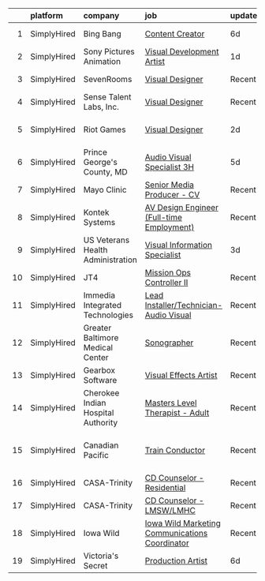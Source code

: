 

|    | platform    | company                            | job                                                                                                                                                       | update_time   | location                     |
|---:|:------------|:-----------------------------------|:----------------------------------------------------------------------------------------------------------------------------------------------------------|:--------------|:-----------------------------|
|  1 | SimplyHired | Bing Bang                          | [Content Creator](https://www.simplyhired.com/job/sTdiWww_IzUSa79tMFyMlWMD9LSvxA4cp7O5887-qv36kn40_VncxQ?q=visual+effects)                                | 6d            | Waukee, IA                   |
|  2 | SimplyHired | Sony Pictures Animation            | [Visual Development Artist](https://www.simplyhired.com/job/69Xcu-jnN61Z8GItK-bx0bPKZnjn_Hq3pMWWYD3lVZMSJKOUrvqEqw?q=visual+effects)                      | 1d            | Culver City, CA              |
|  3 | SimplyHired | SevenRooms                         | [Visual Designer](https://www.simplyhired.com/job/1KQMOuFHMMexIowpetH2DNKM9vzYTxd8Gsc8VeY-ZspMF9ptcu3R0Q?q=visual+effects)                                | Recently      | New York, NY                 |
|  4 | SimplyHired | Sense Talent Labs, Inc.            | [Visual Designer](https://www.simplyhired.com/job/GhwMO-HqD3bipl-IRLYU7f8H3Zf843f5yrPlGI8e9veRs9gZLPKrcw?q=visual+effects)                                | Recently      | Remote                       |
|  5 | SimplyHired | Riot Games                         | [Visual Designer](https://www.simplyhired.com/job/bQRqX7gjb2aM3ckU8d8bAKY_nEZcNbMNyYBmDsVFy6noeyOvTkKUYg?q=visual+effects)                                | 2d            | Los Angeles, CA              |
|  6 | SimplyHired | Prince George's County, MD         | [Audio Visual Specialist 3H](https://www.simplyhired.com/job/UatwFMpDFkYQvYavJ2xouKUEr4Hl0NUAT-sRgCexolseZu5EYAqJ8A?q=visual+effects)                     | 5d            | Upper Marlboro, MD           |
|  7 | SimplyHired | Mayo Clinic                        | [Senior Media Producer - CV](https://www.simplyhired.com/job/Lopg8vTw8ol5qr4OmOv32RJjiHbKgWkFIS8zJMSHtU6PRrksnr-pIg?q=visual+effects)                     | Recently      | Rochester, MN                |
|  8 | SimplyHired | Kontek Systems                     | [AV Design Engineer (Full-time Employment)](https://www.simplyhired.com/job/0vonORRrQ8F_-OnaP7FruNFTpTHWqsYacgBsioJq-IiAPbYZ2PXX0Q?q=visual+effects)      | Recently      | Durham, NC                   |
|  9 | SimplyHired | US Veterans Health Administration  | [Visual Information Specialist](https://www.simplyhired.com/job/53ecFWEcfj-bhsPx_tuQTi5XjF-5C5Ul_NDaT-HGuh-4aECpN88DJA?q=visual+effects)                  | 3d            | Columbia, SC                 |
| 10 | SimplyHired | JT4                                | [Mission Ops Controller II](https://www.simplyhired.com/job/vvTJwJwVzT5kCLZDAk5zRzVhhHkWA0go0vdNzh5CMnotwr31nI3rNA?q=visual+effects)                      | Recently      | Las Vegas, NV                |
| 11 | SimplyHired | Immedia Integrated Technologies    | [Lead Installer/Technician-Audio Visual](https://www.simplyhired.com/job/IL_TH2SXPlz2tOw2DDE_I22xSpEewZlkJne33ZaAXd-CmCI5oTmI_A?q=visual+effects)         | Recently      | Scottsdale, AZ               |
| 12 | SimplyHired | Greater Baltimore Medical Center   | [Sonographer](https://www.simplyhired.com/job/yTrV0C37EXF6txdljdGbO46R1KFBAeAy9I4CXsh5psl1TUtm08P8fg?q=visual+effects)                                    | Recently      | Baltimore, MD                |
| 13 | SimplyHired | Gearbox Software                   | [Visual Effects Artist](https://www.simplyhired.com/job/VBdA_7QIExiU2rp9moA8_-JhFLBGF2OKXtLiYPyFLDh1gnt5mBTjOA?q=visual+effects)                          | Recently      | Frisco, TX                   |
| 14 | SimplyHired | Cherokee Indian Hospital Authority | [Masters Level Therapist - Adult](https://www.simplyhired.com/job/Zb1f9ndDfCV9DwGpRQtBDaD502p99LL1Fuxm0qJ1PxK8iNIQhLI8UA?q=visual+effects)                | Recently      | Cherokee, NC                 |
| 15 | SimplyHired | Canadian Pacific                   | [Train Conductor](https://www.simplyhired.com/job/WMV6AmBnHCibFF0_zP6SyzUIZxkfBvtP1oMeCIU5M4g-WsRSkrXqRA?q=visual+effects)                                | Recently      | Kansas City, MO +6 locations |
| 16 | SimplyHired | CASA-Trinity                       | [CD Counselor - Residential](https://www.simplyhired.com/job/0u_vwQhP0aSg1fFIvd-csR9vw6Ob07prKmmn00UALP-4EyRXK-UYUQ?q=visual+effects)                     | Recently      | Dansville, NY                |
| 17 | SimplyHired | CASA-Trinity                       | [CD Counselor - LMSW/LMHC](https://www.simplyhired.com/job/5gMYa_80P6IL6qQUuWsEcj6TFOlofBxeuiNX_Tz2FRFohZjUnA8C0Q?q=visual+effects)                       | Recently      | Dansville, NY                |
| 18 | SimplyHired | Iowa Wild                          | [Iowa Wild Marketing Communications Coordinator](https://www.simplyhired.com/job/oxh0JvzMH_q86gyyzWvVOTji_l-Lzu_LDt92s2RpGo3P0WiKg2zliA?q=visual+effects) | Recently      | Des Moines, IA               |
| 19 | SimplyHired | Victoria's Secret                  | [Production Artist](https://www.simplyhired.com/job/qDXPBB9R9Ff3vUXmYmtZZtsj_soT77GdOpayoq-S4SByrDgye0WNUw?q=visual+effects)                              | 6d            | New York, NY                 |